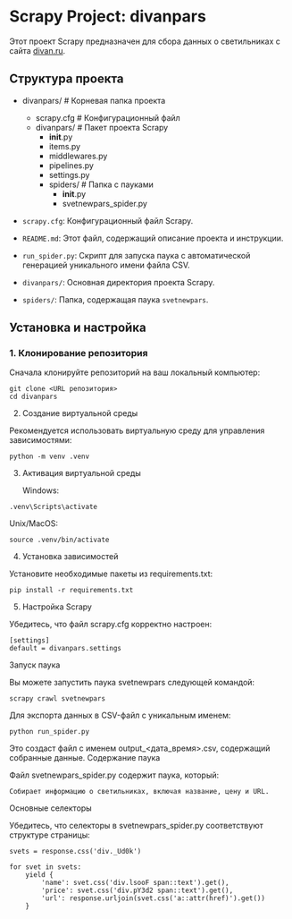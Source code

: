 # Scrapy Project: divanpars

Этот проект Scrapy предназначен для сбора данных о светильниках с сайта [divan.ru](https://www.divan.ru/category/svet).

## Структура проекта

- divanpars/                # Корневая папка проекта
    - scrapy.cfg            # Конфигурационный файл
    - divanpars/            # Пакет проекта Scrapy
        - __init__.py
        - items.py
        - middlewares.py
        - pipelines.py
        - settings.py
        - spiders/          # Папка с пауками
            - __init__.py
            - svetnewpars_spider.py



- `scrapy.cfg`: Конфигурационный файл Scrapy.
- `README.md`: Этот файл, содержащий описание проекта и инструкции.
- `run_spider.py`: Скрипт для запуска паука с автоматической генерацией уникального имени файла CSV.
- `divanpars/`: Основная директория проекта Scrapy.
- `spiders/`: Папка, содержащая паука `svetnewpars`.

## Установка и настройка

### 1. Клонирование репозитория

Сначала клонируйте репозиторий на ваш локальный компьютер:

```
git clone <URL репозитория>
cd divanpars
```
2. Создание виртуальной среды

Рекомендуется использовать виртуальную среду для управления зависимостями:

```
python -m venv .venv
```
3. Активация виртуальной среды

    Windows:

```
.venv\Scripts\activate
```
Unix/MacOS:

```
source .venv/bin/activate
```
4. Установка зависимостей

Установите необходимые пакеты из requirements.txt:

```
pip install -r requirements.txt
```
5. Настройка Scrapy

Убедитесь, что файл scrapy.cfg корректно настроен:

```
[settings]
default = divanpars.settings
```
Запуск паука

Вы можете запустить паука svetnewpars следующей командой:

```
scrapy crawl svetnewpars
```
Для экспорта данных в CSV-файл с уникальным именем:

```
python run_spider.py
```
Это создаст файл с именем output_<дата_время>.csv, содержащий собранные данные.
Содержание паука

Файл svetnewpars_spider.py содержит паука, который:

    Собирает информацию о светильниках, включая название, цену и URL.

Основные селекторы

Убедитесь, что селекторы в svetnewpars_spider.py соответствуют структуре страницы:

```
svets = response.css('div._Ud0k')

for svet in svets:
    yield {
        'name': svet.css('div.lsooF span::text').get(),
        'price': svet.css('div.pY3d2 span::text').get(),
        'url': response.urljoin(svet.css('a::attr(href)').get())
    }
```
